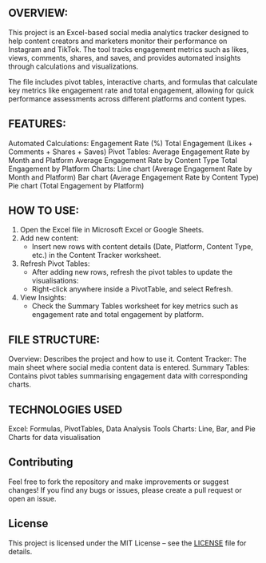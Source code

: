 ## OVERVIEW:
This project is an Excel-based social media analytics tracker designed to help content creators and marketers monitor their performance on Instagram and TikTok. The tool tracks engagement metrics such as likes, 
views, comments, shares, and saves, and provides automated insights through calculations and visualizations.

The file includes pivot tables, interactive charts, and formulas that calculate key metrics like engagement rate and total engagement, allowing for quick performance assessments across different platforms and content types.

## FEATURES:
Automated Calculations:
  Engagement Rate (%)
  Total Engagement (Likes + Comments + Shares + Saves)
Pivot Tables:
  Average Engagement Rate by Month and Platform
  Average Engagement Rate by Content Type
  Total Engagement by Platform
Charts:
  Line chart (Average Engagement Rate by Month and Platform)
  Bar chart (Average Engagement Rate by Content Type)
  Pie chart (Total Engagement by Platform)

## HOW TO USE:
1. Open the Excel file in Microsoft Excel or Google Sheets.
2. Add new content:
    - Insert new rows with content details (Date, Platform, Content Type, etc.) in the Content Tracker worksheet.
3. Refresh Pivot Tables:
    - After adding new rows, refresh the pivot tables to update the visualisations:
    - Right-click anywhere inside a PivotTable, and select Refresh.
4. View Insights:
    - Check the Summary Tables worksheet for key metrics such as engagement rate and total engagement by platform. 

## FILE STRUCTURE:
Overview: Describes the project and how to use it.
Content Tracker: The main sheet where social media content data is entered.
Summary Tables: Contains pivot tables summarising engagement data with corresponding charts.

## TECHNOLOGIES USED
Excel: Formulas, PivotTables, Data Analysis Tools
Charts: Line, Bar, and Pie Charts for data visualisation

## Contributing
Feel free to fork the repository and make improvements or suggest changes! If you find any bugs or issues, please create a pull request or open an issue.

## License
This project is licensed under the MIT License – see the [LICENSE](LICENSE) file for details.
